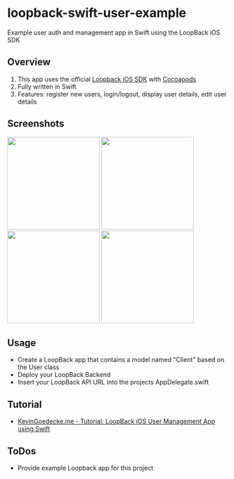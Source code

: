 # loopback-swift-user-example
Example user auth and management app in Swift using the LoopBack iOS SDK

## Overview
1. This app uses the official [Loopback iOS SDK](https://github.com/strongloop/loopback-sdk-ios) with [Cocoapods](https://cocoapods.org/)
2. Fully written in Swift
3. Features: register new users, login/logout, display user details, edit user details

## Screenshots
<img src="https://cloud.githubusercontent.com/assets/5519740/11777809/ef47ba8e-a250-11e5-9668-bdb4692b2644.jpg" width="210">
<img src="https://cloud.githubusercontent.com/assets/5519740/11777677/377e776c-a250-11e5-9d45-25a44b184257.jpg" width="210">
<img src="https://cloud.githubusercontent.com/assets/5519740/11777817/f5de92a0-a250-11e5-8988-c07b524027dd.jpg" width="210">
<img src="https://cloud.githubusercontent.com/assets/5519740/11777815/f3bde2fa-a250-11e5-8c12-29bcd1d29676.jpg" width="210">

## Usage
- Create a LoopBack app that contains a model named "Client" based on the User class
- Deploy your LoopBack Backend
- Insert your LoopBack API URL into the projects AppDelegate.swift

## Tutorial
- [KevinGoedecke.me - Tutorial: LoopBack iOS User Management App using Swift](http://kevingoedecke.me/2015/12/11/tutorial-ios-user-management-app-using-swift-loopback)

## ToDos
- Provide example Loopback app for this project
